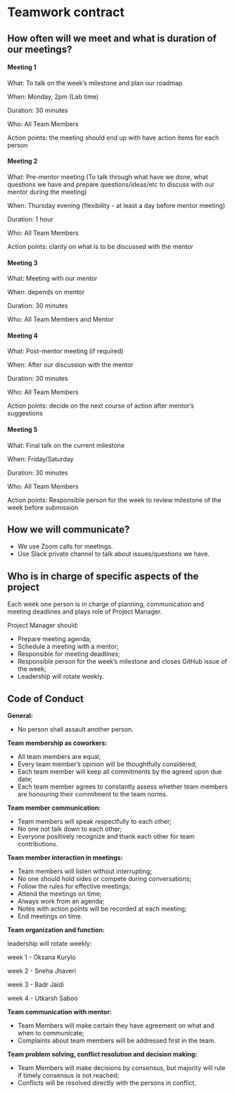 # Teamwork contract


## How often will we meet and what is duration of our meetings? 

#### Meeting 1

  What: To talk on the week’s milestone and plan our roadmap

  When: Monday, 2pm (Lab time)

  Duration: 30 minutes

  Who: All Team Members

  Action points: the meeting should end up with have action items for each person

#### Meeting 2

  What: Pre-mentor meeting (To talk through what have we done, what questions we have and prepare questions/ideas/etc to discuss with our mentor during the meeting)

  When: Thursday evening (flexibility - at least a day before mentor meeting)

  Duration: 1 hour

  Who: All Team Members

  Action points: clarity on what is to be discussed with the mentor


#### Meeting 3

  What: Meeting with our mentor

  When: depends on mentor

  Duration: 30 minutes

  Who: All Team Members and Mentor


#### Meeting 4

  What: Post-mentor meeting (if required)

  When: After our discussion with the mentor

  Duration: 30 minutes

  Who: All Team Members

  Action points: decide on the next course of action after mentor’s suggestions


#### Meeting 5

  What: Final talk on the current milestone

  When: Friday/Saturday

  Duration: 30 minutes

  Who: All Team Members

  Action points: Responsible person for the week to review milestone of the week before submission


## How we will communicate?

- We use Zoom calls for meetings.
- Use Slack private channel to talk about issues/questions we have.


## Who is in charge of specific aspects of the project

Each week one person is in charge of planning, communication and meeting deadlines and plays role of Project Manager.


Project Manager should:
- Prepare meeting agenda;
- Schedule a meeting with a mentor;
- Responsible for meeting deadlines;
- Responsible person for the week’s milestone and closes GitHub issue of the week;
- Leadership will rotate weekly.

## Code of Conduct

**General:** 
- No person shall assault another person.

**Team membership as coworkers:**
- All team members are equal; 
- Every team member’s opinion will be thoughtfully considered; 
- Each team member will keep all commitments by the agreed upon due date; 
- Each team member agrees to constantly assess whether team members are honouring their commitment to the team norms. 

**Team member communication:** 
- Team members will speak respectfully to each other; 
- No one not talk down to each other; 
- Everyone positively recognize and thank each other for team contributions. 

**Team member interaction in meetings:** 
- Team members will listen without interrupting; 
- No one should hold sides or compete during conversations; 
- Follow the rules for effective meetings; 
- Attend the meetings on time; 
- Always work from an agenda; 
- Notes with action points will be recorded at each meeting; 
- End meetings on time. 

**Team organization and function:**

leadership will rotate weekly:

week 1 - Oksana Kurylo

week 2 - Sneha Jhaveri 

week 3 - Badr Jaidi

week 4 - Utkarsh Saboo

**Team communication with mentor:** 
- Team Members will make certain they have agreement on what and when to communicate; 
- Complaints about team members will be addressed first in the team.  

**Team problem solving, conflict resolution and decision making:** 
- Team Members will make decisions by consensus, but majority will rule if timely consensus is not reached; 
- Conflicts will be resolved directly with the persons in conflict. 
